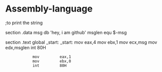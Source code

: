 # Assembly-language
;to print the string

section .data
				msg	db	'hey, i am github'
				msglen equ	$-msg
				
section .text
				global _start:
_start:
				mov			eax,4
				mov			ebx,1
				mov			ecx,msg
				mov			edx,msglen
				int			80H
				
				mov			eax,1
				mov			ebx,0
				int			80H

      
